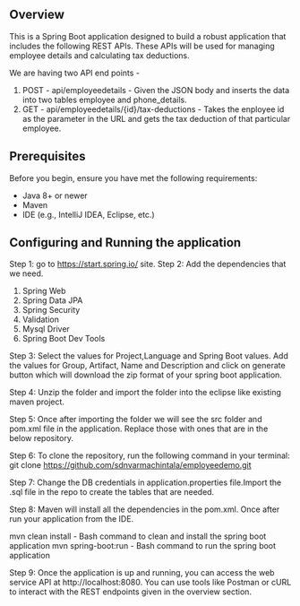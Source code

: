 ## Overview
This is a Spring Boot application designed to build a robust application that includes the following REST APIs. 
These APIs will be used for managing employee details and calculating tax deductions. 

We are having two API end points -

1. POST - api/employeedetails - Given the JSON body and inserts the data into two tables employee and phone_details.
2. GET - api/employeedetails/{id}/tax-deductions - Takes the enployee id as the parameter in the URL and gets the tax deduction of that particular employee.

## Prerequisites
Before you begin, ensure you have met the following requirements:
- Java 8+ or newer
- Maven
- IDE (e.g., IntelliJ IDEA, Eclipse, etc.) 

## Configuring and Running the application

Step 1:
 go to https://start.spring.io/ site.
 Step 2:
 Add the dependencies that we need.
 1. Spring Web
 2. Spring Data JPA
 3. Spring Security
 4. Validation
 5. Mysql Driver
 6. Spring Boot Dev Tools

Step 3:
Select the values for Project,Language and Spring Boot values. Add the values for Group, Artifact, Name and Description and click on generate button which will download the zip format of your spring boot application.

Step 4:
Unzip the folder and import the folder into the eclipse like existing maven project.

Step 5:
Once after importing the folder we will see the src folder and pom.xml file in the application. Replace those with ones that are in the below repository. 

Step 6:
To clone the repository, run the following command in your terminal:
git clone https://github.com/sdnvarmachintala/employeedemo.git

Step 7:
Change the DB credentials in application.properties file.Import the .sql file in the repo to create the tables that are needed.

Step 8:
Maven will install all the dependencies in the pom.xml. Once after run your application from the IDE.
 
mvn clean install - Bash command to clean and install the spring boot application
mvn spring-boot:run - Bash command to run the spring boot application

Step 9:
Once the application is up and running, you can access the web service API at http://localhost:8080. You can use tools like Postman or cURL to interact with the REST endpoints given in the overview section.




